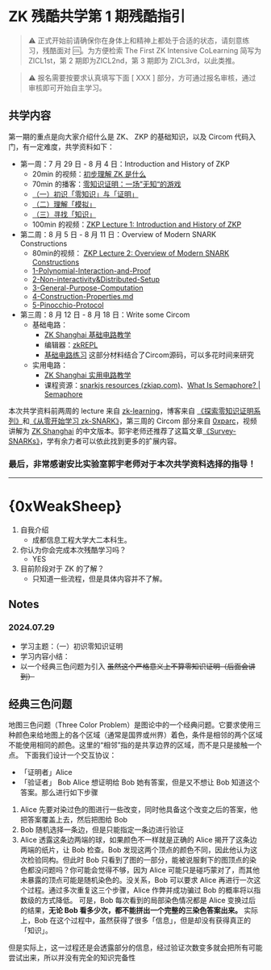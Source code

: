 # ZK 残酷共学第 1 期残酷指引

> ⚠️ 正式开始前请确保你在身体上和精神上都处于合适的状态，请刻意练习，残酷面对 🆒。为方便检索 The First ZK Intensive CoLearning 简写为 ZICL1st，第 2 期即为ZICL2nd，第 3 期即为 ZICL3rd，以此类推。

> ⚠️ 报名需要按要求认真填写下面 [ XXX ] 部分，方可通过报名审核，通过审核即可开始自主学习。

## 共学内容

第一期的重点是向大家介绍什么是 ZK、 ZKP 的基础知识，以及 Circom 代码入门，有一定难度，共学资料如下：

- 第一周：7 月 29 日 - 8 月 4 日：Introduction and History of ZKP
    - 20min 的视频：[初步理解 ZK 是什么](https://www.youtube.com/watch?v=fOGdb1CTu5c)
    - 70min 的播客：[零知识证明：一场”无知“的游戏](https://www.xiaoyuzhoufm.com/episode/6672a76bb6a8412729e0b103)
    - [（一）初识「零知识」与「证明」](https://learn.z2o-k7e.world/zkp-intro/1/zkp-back.html)
    - [（二）理解「模拟」](https://learn.z2o-k7e.world/zkp-intro/2/zkp-simu.html)
    - [（三）寻找「知识」](https://learn.z2o-k7e.world/zkp-intro/3/zkp-pok.html)
    - 100min 的视频：[ZKP Lecture 1: Introduction and History of ZKP](https://www.youtube.com/watch?v=uchjTIlPzFo)
- 第二周：8 月 5 日 - 8 月 11 日：Overview of Modern SNARK Constructions
    - 80min的视频： [ZKP Lecture 2: Overview of Modern SNARK Constructions](https://www.youtube.com/watch?v=bGEXYpt3sj0)
    - [1-Polynomial-Interaction-and-Proof](https://learn.z2o-k7e.world/zk-snarks/1-Polynomial-Interaction-and-Proof.html)
    - [2-Non-interactivity&Distributed-Setup](https://learn.z2o-k7e.world/zk-snarks/2-Non-interactivity&Distributed-Setup.html)
    - [3-General-Purpose-Computation](https://learn.z2o-k7e.world/zk-snarks/3-General-Purpose-Computation.html)
    - [4-Construction-Properties.md](https://learn.z2o-k7e.world/zk-snarks/4-Construction-Properties.html)
    - [5-Pinocchio-Protocol](https://learn.z2o-k7e.world/zk-snarks/5-Pinocchio-Protocol.html)
- 第三周：8 月 12 日 - 8 月 18 日：Write some Circom
    - 基础电路：
        - [ZK Shanghai 基础电路教学](https://www.youtube.com/watch?v=CTJ1JkYLiyw&ab_channel=SutuLabs)
        - 编辑器：[zkREPL](https://zkrepl.dev/)
        - [基础电路练习](https://github.com/wenjin1997/zkshanghai-workshop/blob/main/lecture2-homework.md) 这部分材料结合了Circom源码，可以多花时间来研究
    - 实用电路：
        - [ZK Shanghai 实用电路教学](https://www.youtube.com/watch?v=smJz5RdY0Nc)
        - 课程资源：[snarkjs resources (zkiap.com)](https://zkiap.com/snarkjs)、[What Is Semaphore? | Semaphore](https://docs.semaphore.pse.dev/)

本次共学资料前两周的 lecture 来自 [zk-learning](https://zk-learning.org/)，博客来自 [《探索零知识证明系列》](https://learn.z2o-k7e.world/zkp-intro/toc.html)和[《从零开始学习 zk-SNARK》](https://learn.z2o-k7e.world/zk-snarks/toc.html)，第三周的 Circom 部分来自 [0xparc](https://zkiap.com/)，视频讲解为 [ZK Shanghai](https://zkshanghai.xyz/) 的中文版本。郭宇老师还推荐了这篇文章[《Survey-SNARKs》](https://www.di.ens.fr/~nitulesc/files/Survey-SNARKs.pdf)，学有余力者可以依此找到更多的扩展内容。

### **最后，非常感谢安比实验室郭宇老师对于本次共学资料选择的指导！**

---

# {0xWeakSheep}
1. 自我介绍
    - 成都信息工程大学大二本科生。
2. 你认为你会完成本次残酷学习吗？
    - YES
3. 目前阶段对于 ZK 的了解？
    - 只知道一些流程，但是具体内容并不了解。

## Notes

<!-- Content_START -->

### 2024.07.29

- 学习主题：（一）初识零知识证明
- 学习内容小结：
- 以一个经典三色问题为引入 ~~虽然这个严格意义上不算零知识证明（后面会讲到）~~
## 经典三色问题
地图三色问题（Three Color Problem）是图论中的一个经典问题。它要求使用三种颜色来给地图上的各个区域（通常是国界或州界）着色，条件是相邻的两个区域不能使用相同的颜色。这里的“相邻”指的是共享边界的区域，而不是只是接触一个点。
下面我们设计一个交互协议：
- 「证明者」Alice
- 「验证者」 Bob
Alice 想证明给 Bob 她有答案，但是又不想让 Bob 知道这个答案。那么进行如下步骤
1. Alice 先要对染过色的图进行一些改变，同时他具备这个改变之后的答案，他把答案覆盖上去，然后把图给 Bob
2. Bob 随机选择一条边，但是只能指定一条边进行验证
3. Alice 透露这条边两端的球，如果颜色不一样就是正确的
Alice 揭开了这条边两端的纸片，让 Bob 检查。Bob 发现这两个顶点的颜色不同，因此他认为这次检验同构。但此时 Bob 只看到了图的一部分，能被说服剩下的图顶点的染色都没问题吗？你可能会觉得不够，因为 Alice 可能只是碰巧蒙对了，而其他未暴露的顶点可能是随机染色的。没关系，Bob 可以要求 Alice 再进行一次这个过程。通过多次重复这三个步骤，Alice 作弊并成功骗过 Bob 的概率将以指数级的方式降低。
可是，Bob 每次看到的局部染色情况都是 Alice 变换过后的结果，**无论 Bob 看多少次，都不能拼出一个完整的三染色答案出来。** 实际上，Bob 在这个过程中，虽然获得了很多「信息」，但是却没有获得真正的「知识」。

但是实际上，这一过程还是会透露部分的信息，经过验证次数变多就会把所有可能尝试出来，所以并没有完全的知识完备性



<!-- Content_END -->
